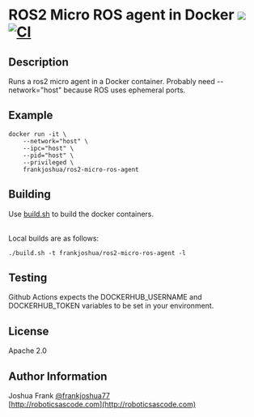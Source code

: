 # ROS2 Micro ROS agent in Docker [![](https://img.shields.io/docker/pulls/frankjoshua/ros2-micro-ros-agent)](https://hub.docker.com/r/frankjoshua/ros2-micro-ros-agent) [![CI](https://github.com/frankjoshua/docker-ros2-micro-ros-agent/workflows/CI/badge.svg)](https://github.com/frankjoshua/docker-ros2-micro-ros-agent/actions)

## Description

Runs a ros2 micro agent in a Docker container. Probably need --network="host" because ROS uses ephemeral ports.

## Example

```
docker run -it \
    --network="host" \
    --ipc="host" \
    --pid="host" \
    --privileged \
    frankjoshua/ros2-micro-ros-agent
```

## Building

Use [build.sh](build.sh) to build the docker containers.

<br>Local builds are as follows:

```
./build.sh -t frankjoshua/ros2-micro-ros-agent -l
```

## Testing

Github Actions expects the DOCKERHUB_USERNAME and DOCKERHUB_TOKEN variables to be set in your environment.

## License

Apache 2.0

## Author Information

Joshua Frank [@frankjoshua77](https://www.twitter.com/@frankjoshua77)
<br>
[http://roboticsascode.com](http://roboticsascode.com)
